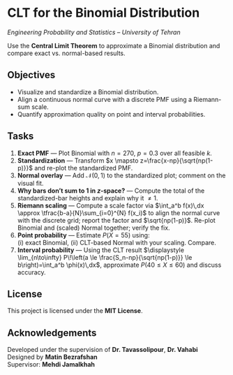 ﻿
# CLT for the Binomial Distribution

_Engineering Probability and Statistics – University of Tehran_

Use the **Central Limit Theorem** to approximate a Binomial distribution and compare exact vs. normal-based results.

## Objectives
- Visualize and standardize a Binomial distribution.
- Align a continuous normal curve with a discrete PMF using a Riemann-sum scale.
- Quantify approximation quality on point and interval probabilities.

## Tasks
1. **Exact PMF** — Plot Binomial with $n=270$, $p=0.3$ over all feasible $k$.
2. **Standardization** — Transform $x \mapsto z=\frac{x-np}{\sqrt{np(1-p)}}$ and re-plot the standardized PMF.
3. **Normal overlay** — Add $\mathcal N(0,1)$ to the standardized plot; comment on the visual fit.
4. **Why bars don’t sum to 1 in $z$-space?** — Compute the total of the standardized-bar heights and explain why it $\neq 1$.
5. **Riemann scaling** — Compute a scale factor via $\int_a^b f(x)\,dx \approx \tfrac{b-a}{N}\sum_{i=0}^{N} f(x_i)$ to align the normal curve with the discrete grid; report the factor and $\sqrt{np(1-p)}$. Re-plot Binomial and (scaled) Normal together; verify the fix.
6. **Point probability** — Estimate $P(X=55)$ using:  
   (i) exact Binomial, (ii) CLT-based Normal with your scaling. Compare.
7. **Interval probability** — Using the CLT result $\displaystyle \lim_{n\to\infty} P\!\left(a \le \frac{S_n-np}{\sqrt{np(1-p)}} \le b\right)=\int_a^b \phi(x)\,dx$, approximate $P(40\le X\le 60)$ and discuss accuracy.

## License
This project is licensed under the **MIT License**.

## Acknowledgements
Developed under the supervision of **Dr. Tavassolipour**, **Dr. Vahabi**  
Designed by **Matin Bezrafshan**  
Supervisor: **Mehdi Jamalkhah**

